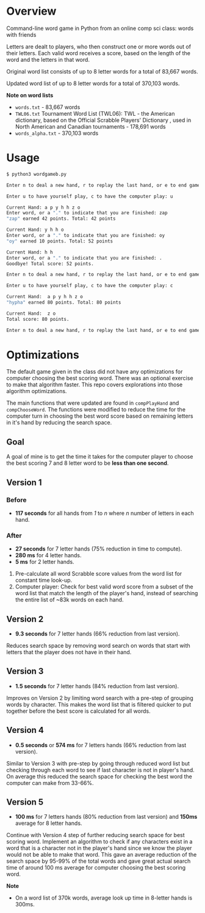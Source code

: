 # Overview

Command-line word game in Python from an online comp sci class: words with friends

Letters are dealt to players, who then construct one or more words out of their letters. Each valid word receives a score, based on the length of the word and the letters in that word.

Original word list consists of up to 8 letter words for a total of 83,667 words.

Updated word list of up to 8 letter words for a total of 370,103 words.

**Note on word lists**
* `words.txt` - 83,667 words
* `TWL06.txt` Tournament Word List (TWL06): TWL - the American dictionary, based on the Official Scrabble Players' Dictionary , used in North American and Canadian tournaments - 178,691 words
* `words_alpha.txt` - 370,103 words


# Usage

```bash
$ python3 wordgameb.py

Enter n to deal a new hand, r to replay the last hand, or e to end game: n

Enter u to have yourself play, c to have the computer play: u

Current Hand: a p y h h z o
Enter word, or a "." to indicate that you are finished: zap 
"zap" earned 42 points. Total: 42 points

Current Hand: y h h o
Enter word, or a "." to indicate that you are finished: oy
"oy" earned 10 points. Total: 52 points

Current Hand: h h
Enter word, or a "." to indicate that you are finished: .
Goodbye! Total score: 52 points.

Enter n to deal a new hand, r to replay the last hand, or e to end game: r

Enter u to have yourself play, c to have the computer play: c

Current Hand:  a p y h h z o
"hypha" earned 80 points. Total: 80 points

Current Hand:  z o
Total score: 80 points.

Enter n to deal a new hand, r to replay the last hand, or e to end game: e
```

# Optimizations

The default game given in the class did not have any optimizations for computer choosing the best scoring word. There was an optional exercise to make that algorithm faster. This repo covers explorations into those algorithm optimizations.

The main functions that were updated are found in `compPlayHand` and `compChooseWord`. The functions were modified to reduce the time for the computer turn in choosing the best word score based on remaining letters in it's hand by reducing the search space.

## Goal
A goal of mine is to get the time it takes for the computer player to choose the best scoring 7 and 8 letter word to be **less than one second**. 

## Version 1

### Before

 * **117 seconds** for all hands from _1_ to _n_ where _n_ number of letters in each hand.

### After

* **27 seconds** for 7 letter hands (75% reduction in time to compute).
* **280 ms** for 4 letter hands.
* **5 ms** for 2 letter hands.

1. Pre-calculate all word Scrabble score values from the word list for constant time look-up.
2. Computer player: Check for best valid word score from a subset of the word list that match the length of the player's hand, instead of searching the entire list of ~83k words on each hand.


## Version 2

* **9.3 seconds** for 7 letter hands (66% reduction from last version).

Reduces search space by removing word search on words that start with letters that the player does not have in their hand.

## Version 3

* **1.5 seconds** for 7 letter hands (84% reduction from last version).

Improves on Version 2 by limiting word search with a pre-step of grouping words by character. This makes the word list that is filtered quicker to put together before the best score is calculated for all words.

## Version 4

* **0.5 seconds** or **574 ms** for 7 letters hands (66% reduction from last version).

Similar to Version 3 with pre-step by going through reduced word list but checking through each word to see if last character is not in player's hand. On average this reduced the search space for checking the best word the computer can make from 33-66%.


## Version 5 

* **100 ms** for 7 letters hands (80% reduction from last version) and **150ms** average for 8 letter hands.

Continue with Version 4 step of further reducing search space for best scoring word. Implement an algorithm to check if any characters exist in a word that is a character not in the player's hand since we know the player would not be able to make that word. This gave an average reduction of the search space by 95-99% of the total words and gave great actual search time of around 100 ms average for computer choosing the best scoring word.

**Note**
* On a word list of 370k words, average look up time in 8-letter hands is 300ms.
